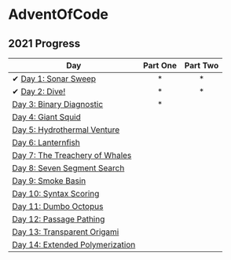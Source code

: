 # AdventOfCode

## 2021 Progress

| Day                                                                                    | Part One | Part Two |
|----------------------------------------------------------------------------------------|:--------:|:--------:|
| ✔ [Day 1: Sonar Sweep](src/com/aoc/Day01/Day01.java)                                   |   *    |   *    |
| ✔ [Day 2: Dive!](src/com/aoc/Day02/Day02.java)                                         |   *    |   *    |
|   [Day 3: Binary Diagnostic]()                                                          |   *    |        |
|   [Day 4: Giant Squid]()                                                                |        |        |
|   [Day 5: Hydrothermal Venture]()                                                       |        |        |
|   [Day 6: Lanternfish]()                                                                |        |        |
|   [Day 7: The Treachery of Whales]()                                                    |        |        |
|   [Day 8: Seven Segment Search]()                                                       |        |        |
|   [Day 9: Smoke Basin]()                                                                |        |        |
|   [Day 10: Syntax Scoring]()                                                            |        |        |
|   [Day 11: Dumbo Octopus]()                                                             |        |        |
|   [Day 12: Passage Pathing]()                                                           |        |        |
|   [Day 13: Transparent Origami]()                                                       |        |        |
|   [Day 14: Extended Polymerization]()                                                   |        |        |
